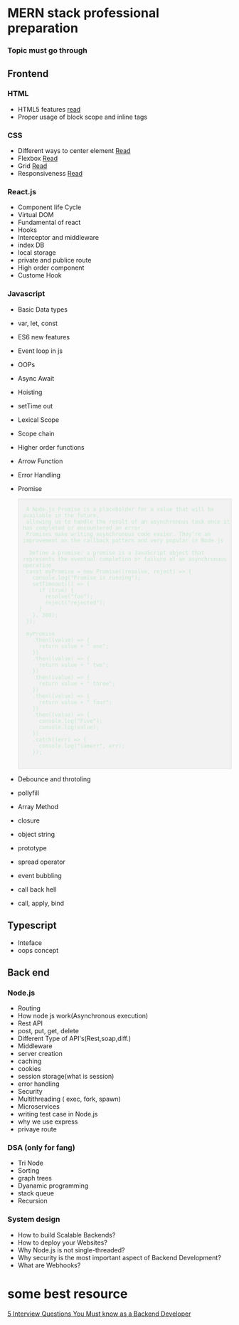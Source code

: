 # MERN stack professional preparation
 ### Topic must go through
 ## Frontend
  ### HTML
   - HTML5 features
     [read](https://www.browserstack.com/guide/top-html5-features)
   - Proper usage of block scope and inline tags
  ### CSS
   - Different ways to center element
     [Read](https://www.freecodecamp.org/news/how-to-center-a-div-with-css-10-different-ways/)
   - Flexbox
     [Read](https://css-tricks.com/snippets/css/a-guide-to-flexbox/)
   - Grid
     [Read](https://css-tricks.com/snippets/css/complete-guide-grid/)
   - Responsiveness
     [Read](https://css-tricks.com/a-complete-guide-to-css-media-queries/)
 ### React.js
   - Component life Cycle
   - Virtual DOM
   - Fundamental of react
   - Hooks
   - Interceptor and middleware 
   - index DB
   - local storage
   - private and publice route
   - High order component
   - Custome Hook
### Javascript 
   - Basic Data types
   - var, let, const
   - ES6 new features
   - Event loop in js
   - OOPs
   - Async Await
   - Hoisting
   - setTime out
   - Lexical Scope
   - Scope chain
   - Higher order functions
   - Arrow Function
   - Error Handling
   - Promise  
      <pre style="background-color: #f2f2f2; padding-left: 10px; border: 1px solid #ddd;">
      <code style="color: #C3E8CE; font-family: 'Ubuntu Mono', monospace;">
      A Node.js Promise is a placeholder for a value that will be available in the future,
      allowing us to handle the result of an asynchronous task once it has completed or encountered an error.
      Promises make writing asynchronous code easier. They’re an improvement on the callback pattern and very popular in Node.js 
      
       Define a promise: a promise is a JavaScript object that represents the eventual completion or failure of an asynchronous operation 
      const myPromise = new Promise((resolve, reject) => {
        console.log("Promise is running");
        setTimeout(() => {
          if (true) {
            resolve("foo");
            reject("rejected");
          }
        }, 300);
      });
      
      myPromise
        .then((value) => {
          return value + " one";
        })
        .then((value) => {
          return value + " two";
        })
        .then((value) => {
          return value + " three";
        })
        .then((value) => {
          return value + " four";
        })
        .then((value) => {
          console.log("Five");
          console.log(value);
        })
        .catch((err) => {
          console.log("iamerr", err);
        });
      </code>
      </pre>

   - Debounce and throtoling
   - pollyfill
   - Array Method
   - closure
   - object string
   - prototype
   - spread operator
   - event bubbling
   - call back hell
   - call, apply, bind
## Typescript
   - Inteface
   - oops concept
## Back end
  ### Node.js
   - Routing
   - How node js work(Asynchronous execution)
   - Rest API
   - post, put, get, delete 
   - Different Type of API's(Rest,soap,diff.)
   - Middleware
   - server creation
   - caching
   - cookies
   - session storage(what is session)
   - error handling
   - Security
   - Multithreading ( exec, fork, spawn)
   - Microservices
   - writing test case in Node.js
   - why we use express
   - privaye route
### DSA (only for fang)
   - Tri Node
   - Sorting
   - graph trees
   - Dyanamic programming
   - stack queue
   - Recursion
### System design
   - How to build Scalable Backends?
   - How to deploy your Websites?
   - Why Node.js is not single-threaded?
   - Why security is the most important aspect of Backend Development?
   - What are Webhooks?

# some best resource
[5 Interview Questions You Must know as a Backend Developer](https://www.youtube.com/watch?v=ack9Eb7Hvqk)
     
  
